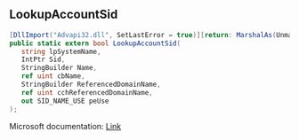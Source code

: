## LookupAccountSid

```csharp
[DllImport("Advapi32.dll", SetLastError = true)][return: MarshalAs(UnmanagedType.Bool)]
public static extern bool LookupAccountSid(
   string lpSystemName,
   IntPtr Sid,
   StringBuilder Name,
   ref uint cbName,
   StringBuilder ReferencedDomainName,
   ref uint cchReferencedDomainName,
   out SID_NAME_USE peUse
);
```

Microsoft documentation: [Link](https://docs.microsoft.com/en-us/windows/win32/api/winbase/nf-winbase-lookupaccountsida)
